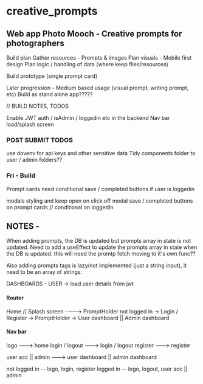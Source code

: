 # creative_prompts

## Web app Photo Mooch - Creative prompts for photographers

Build plan
Gather resources - Prompts & images
Plan visuals - Mobile first design
Plan logic / handling of data (where keep files/resources)

Build prototype (single prompt card)

Later progression - Medium based usage (visual prompt, writing prompt, etc)
Build as stand alone app?????

// BUILD NOTES, TODOS

Enable JWT auth / isAdmin / loggedin etc in the backend
Nav bar
load/splash screen

### POST SUBMIT TODOS

use dovenv for api keys and other sensitive data
Tidy components folder to user / admin folders??

### Fri - Build

Prompt cards need conditional save / completed buttons if user is loggedin

modals styling and keep open on click off modal
save / completed buttons on prompt cards // conditional on loggedIn

## NOTES -

When adding prompts, the DB is updated but prompts array in state is not updated. Need to add a useEffect to update the prompts array in state when the DB is updated. this will need the promtp fetch moving to it's own func??

Also adding prompts tags is lazy/not implemented (just a string input), it need to be an array of strings.

DASHBOARDS - USER -> load user details from jwt

#### Router

Home // Splash screen ----> PromptHolder not logged in
->
Login / Register
->
PromptHolder
->
User dashboard || Admin dashboard

#### Nav bar

logo ---> home
login / logout ---> login / logout
register ---> register

user acc || admin ---> user dashboard || admin dashboard

not logged in -- logo, login, register
logged in -- logo, logout, user acc || admin

